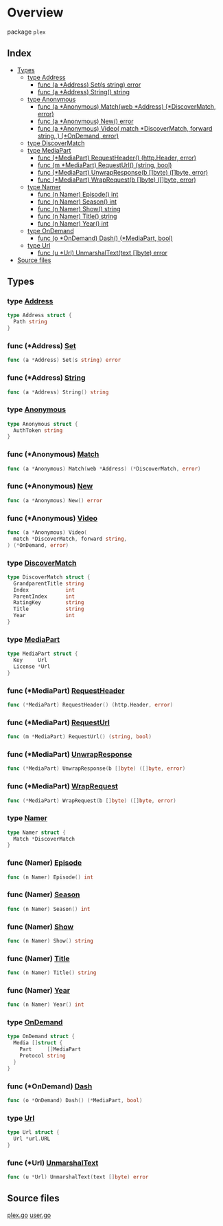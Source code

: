 # Overview

package `plex`

## Index

- [Types](#types)
  - [type Address](#type-address)
    - [func (a \*Address) Set(s string) error](#func-address-set)
    - [func (a \*Address) String() string](#func-address-string)
  - [type Anonymous](#type-anonymous)
    - [func (a \*Anonymous) Match(web \*Address) (\*DiscoverMatch, error)](#func-anonymous-match)
    - [func (a \*Anonymous) New() error](#func-anonymous-new)
    - [func (a \*Anonymous) Video(
  match \*DiscoverMatch, forward string,
) (\*OnDemand, error)](#func-anonymous-video)
  - [type DiscoverMatch](#type-discovermatch)
  - [type MediaPart](#type-mediapart)
    - [func (\*MediaPart) RequestHeader() (http.Header, error)](#func-mediapart-requestheader)
    - [func (m \*MediaPart) RequestUrl() (string, bool)](#func-mediapart-requesturl)
    - [func (\*MediaPart) UnwrapResponse(b []byte) ([]byte, error)](#func-mediapart-unwrapresponse)
    - [func (\*MediaPart) WrapRequest(b []byte) ([]byte, error)](#func-mediapart-wraprequest)
  - [type Namer](#type-namer)
    - [func (n Namer) Episode() int](#func-namer-episode)
    - [func (n Namer) Season() int](#func-namer-season)
    - [func (n Namer) Show() string](#func-namer-show)
    - [func (n Namer) Title() string](#func-namer-title)
    - [func (n Namer) Year() int](#func-namer-year)
  - [type OnDemand](#type-ondemand)
    - [func (o \*OnDemand) Dash() (\*MediaPart, bool)](#func-ondemand-dash)
  - [type Url](#type-url)
    - [func (u \*Url) UnmarshalText(text []byte) error](#func-url-unmarshaltext)
- [Source files](#source-files)

## Types

### type [Address](./plex.go#L42)

```go
type Address struct {
  Path string
}
```

### func (\*Address) [Set](./plex.go#L50)

```go
func (a *Address) Set(s string) error
```

### func (\*Address) [String](./plex.go#L46)

```go
func (a *Address) String() string
```

### type [Anonymous](./user.go#L10)

```go
type Anonymous struct {
  AuthToken string
}
```

### func (\*Anonymous) [Match](./user.go#L34)

```go
func (a *Anonymous) Match(web *Address) (*DiscoverMatch, error)
```

### func (\*Anonymous) [New](./user.go#L14)

```go
func (a *Anonymous) New() error
```

### func (\*Anonymous) [Video](./user.go#L66)

```go
func (a *Anonymous) Video(
  match *DiscoverMatch, forward string,
) (*OnDemand, error)
```

### type [DiscoverMatch](./plex.go#L9)

```go
type DiscoverMatch struct {
  GrandparentTitle string
  Index            int
  ParentIndex      int
  RatingKey        string
  Title            string
  Year             int
}
```

### type [MediaPart](./plex.go#L102)

```go
type MediaPart struct {
  Key     Url
  License *Url
}
```

### func (\*MediaPart) [RequestHeader](./plex.go#L72)

```go
func (*MediaPart) RequestHeader() (http.Header, error)
```

### func (\*MediaPart) [RequestUrl](./plex.go#L107)

```go
func (m *MediaPart) RequestUrl() (string, bool)
```

### func (\*MediaPart) [UnwrapResponse](./plex.go#L76)

```go
func (*MediaPart) UnwrapResponse(b []byte) ([]byte, error)
```

### func (\*MediaPart) [WrapRequest](./plex.go#L68)

```go
func (*MediaPart) WrapRequest(b []byte) ([]byte, error)
```

### type [Namer](./plex.go#L18)

```go
type Namer struct {
  Match *DiscoverMatch
}
```

### func (Namer) [Episode](./plex.go#L22)

```go
func (n Namer) Episode() int
```

### func (Namer) [Season](./plex.go#L26)

```go
func (n Namer) Season() int
```

### func (Namer) [Show](./plex.go#L30)

```go
func (n Namer) Show() string
```

### func (Namer) [Title](./plex.go#L34)

```go
func (n Namer) Title() string
```

### func (Namer) [Year](./plex.go#L38)

```go
func (n Namer) Year() int
```

### type [OnDemand](./plex.go#L80)

```go
type OnDemand struct {
  Media []struct {
    Part     []MediaPart
    Protocol string
  }
}
```

### func (\*OnDemand) [Dash](./plex.go#L57)

```go
func (o *OnDemand) Dash() (*MediaPart, bool)
```

### type [Url](./plex.go#L87)

```go
type Url struct {
  Url *url.URL
}
```

### func (\*Url) [UnmarshalText](./plex.go#L91)

```go
func (u *Url) UnmarshalText(text []byte) error
```

## Source files

[plex.go](./plex.go)
[user.go](./user.go)
